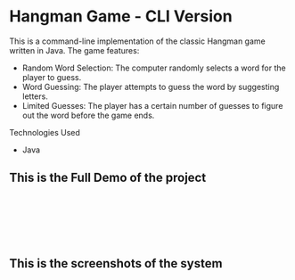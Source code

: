 <h1>Hangman Game - CLI Version</h1>

This is a command-line implementation of the classic Hangman game written in Java. The game features:
<ul>
<li>Random Word Selection: The computer randomly selects a word for the player to guess.</li>
<li>Word Guessing: The player attempts to guess the word by suggesting letters.</li>
<li>Limited Guesses: The player has a certain number of guesses to figure out the word before the game ends.</li>
</ul>

Technologies Used
<ul>
<li>Java</li>
</ul>


<h2>This is the Full Demo of the project</h2><br><br>



<br><br>
<h2>This is the screenshots of the system</h2><br><br>

